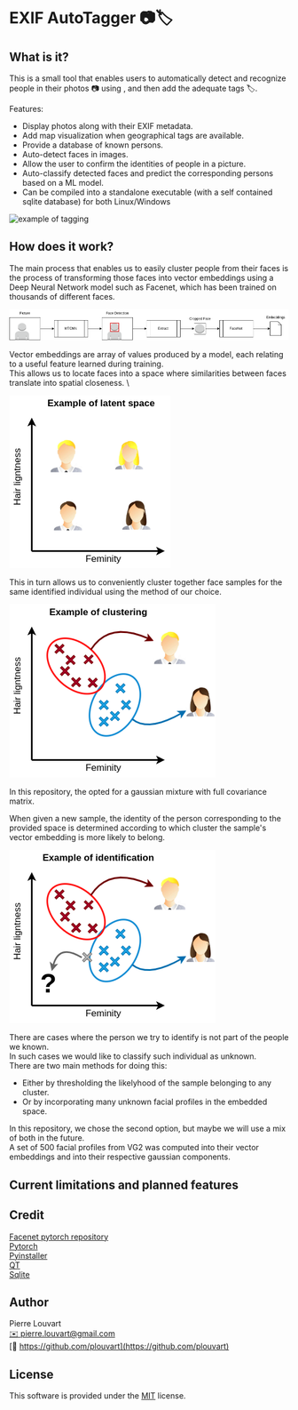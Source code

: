 # EXIF AutoTagger 📷🏷️

## What is it?

This is a small tool that enables users to automatically detect and recognize people in their photos 📷 using , and then add the adequate tags 🏷️.

Features:

- Display photos along with their EXIF metadata.
- Add map visualization when geographical tags are available.
- Provide a database of known persons.
- Auto-detect faces in images.
- Allow the user to confirm the identities of people in a picture.
- Auto-classify detected faces and predict the corresponding persons based on a ML model.
- Can be compiled into a standalone executable (with a self contained sqlite database) for both Linux/Windows

![example of tagging](doc/face_recognition.gif)


## How does it work?

The main process that enables us to easily cluster people from their faces is the process of transforming those faces into vector embeddings using a Deep Neural Network model such as Facenet, which has been trained on thousands of different faces.

![embedding vector transformation](doc/flowchart.drawio.png)

Vector embeddings are array of values produced by a model, each relating to a useful feature learned during training. \
This allows us to locate faces into a space where similarities between faces translate into spatial closeness. \

![Example of embedding space](doc/embeddings_space.drawio.png)

This in turn allows us to conveniently cluster together face samples for the same identified individual using the method of our choice.

![Example of embedding space](doc/embeddings_clustering.drawio.png)

In this repository, the opted for a gaussian mixture with full covariance matrix.

When given a new sample, the identity of the person corresponding to the provided space is determined according to which cluster the sample's vector embedding is more likely to belong.

![Example of embedding space](doc/embeddings_identification.drawio.png)

There are cases where the person we try to identify is not part of the people we known. \
In such cases we would like to classify such individual as unknown. \
There are two main methods for doing this:

- Either by thresholding the likelyhood of the sample belonging to any cluster.
- Or by incorporating many unknown facial profiles in the embedded space.

In this repository, we chose the second option, but maybe we will use a mix of both in the future. \
A set of 500 facial profiles from VG2 was computed into their vector embeddings and into their respective gaussian components.  


## Current limitations and planned features

## Credit

[Facenet pytorch repository](https://github.com/timesler/facenet-pytorch) \
[Pytorch](https://github.com/pytorch/pytorch) \
[Pyinstaller](https://github.com/pyinstaller/pyinstaller) \
[QT](https://github.com/qt) \
[Sqlite](https://sqlite.org/index.html)

## Author

Pierre Louvart \
[✉️ pierre.louvart@gmail.com](pierre.louvart@gmail.com) \
[🐙 https://github.com/plouvart](https://github.com/plouvart)

## License

This software is provided under the [MIT](https://opensource.org/license/mit/) license.
